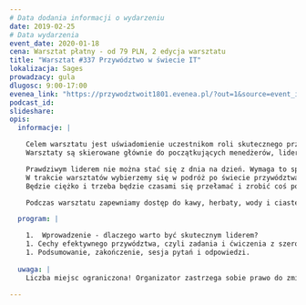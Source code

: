 ```yaml
---
# Data dodania informacji o wydarzeniu
date: 2019-02-25
# Data wydarzenia
event_date: 2020-01-18
cena: Warsztat płatny - od 79 PLN, 2 edycja warsztatu
title: "Warsztat #337 Przywództwo w świecie IT"
lokalizacja: Sages
prowadzacy: gula
dlugosc: 9:00-17:00
evenea_link: "https://przywodztwoit1801.evenea.pl/?out=1&source=event_iframe"
podcast_id:
slideshare:
opis:
  informacje: |

    Celem warsztatu jest uświadomienie uczestnikom roli skutecznego przywództwa w świecie IT a następnie przekazanie wiedzy i wypracowanie konkretnych zachowań pozwalających osiągać lepsze wyniki i czerpać więcej satysfakcji z pracy zespołowej.
    Warsztaty są skierowane głównie do początkujących menedżerów, liderów zespołów lub osób przymierzających się do tej roli.

    Prawdziwym liderem nie można stać się z dnia na dzień. Wymaga to sporo przygotowań, codziennej pracy nad sobą, analizowania sytuacji i wyciągania wniosków na przyszłość.
    W trakcie warsztatów wybierzemy się w podróż po świecie przywództwa, zaczynając od zupełnie początkowych etapów wędrówki, poprzez coraz trudniejsze elementy aż po finalny koniec wycieczki.
    Będzie ciężko i trzeba będzie czasami się przełamać i zrobić coś po raz pierwszy, ale rozwój zaczyna się tam, gdzie kończy się rutyna i bezpieczeństwo. Skupimy się głównie na elementach miękkich przywództwa i zarządzania, w oderwaniu od konkretnych metodyk zarządzania czy realizowania projektów.

    Podczas warsztatu zapewniamy dostęp do kawy, herbaty, wody i ciastek. W porze obiadowej zapewniamy pizzę w wersji mięsnej i wegetariańskiej.

  program: |

    1.  Wprowadzenie - dlaczego warto być skutecznym liderem?
    1. Cechy efektywnego przywództwa, czyli zadania i ćwiczenia z szerokiego zakresu umiejętności niezbędnych w pracy lidera, takich jak: komunikacja, proaktywność, delegowanie, udzielanie informacji zwrotnej, motywowanie, radzenie sobie z konfliktami czy budowanie zespołu. Skupimy się głównie na tych obszarach, które są dla Was najważniejsze.
    1. Podsumowanie, zakończenie, sesja pytań i odpowiedzi. 
  
  uwaga: |
    Liczba miejsc ograniczona! Organizator zastrzega sobie prawo do zmiany lokalizacji wydarzenia oraz jego odwołania w przypadku niezgłoszenia się minimalnej liczby uczestników.

---
```

